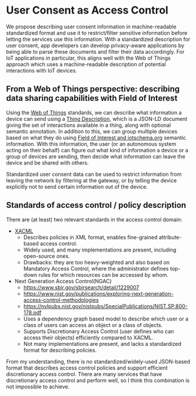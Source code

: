 # User Consent as Access Control

We propose describing user consent information in machine-readable standardized format and use it to restrict/filter sensitive information before letting the services use this information. With a standardized description for user consent, app developers can develop privacy-aware applications by being able to parse these documents and filter their data accordingly.  For IoT applications in particular, this aligns well with the Web of Things approach which uses a machine-readable description of potential interactions with IoT devices.

## From a Web of Things perspective: describing data sharing capabilities with Field of Interest

Using the [Web of Things](https://www.w3.org/WoT/) standards, we can describe what information a device can send using a [Thing Description](https://w3c.github.io/wot-thing-description/), which is a JSON-LD document giving the set of interactions available in a thing, along with optional semantic annotation. In addition to this, we can group multiple devices based on what they do using [Field of Interest and iotschema.org](http://iotschema.org/) semantic information. With this information, the user (or an autonomous system acting on their behalf) can figure out what kind of information a device or a group of devices are sending, then decide what information can leave the device and be shared with others.

Standardized user consent data can be used to restrict information from leaving the network by filtering at the gateway, or by telling the device explicitly not to send certain information out of the device.

## Standards of access control / policy description

There are (at least) two relevant standards in the access control domain:

* [XACML](http://xml.coverpages.org/xacml.html)
    * Describes policies in XML format, enables fine-grained attribute-based access control. 
    * Widely used, and many implementations are present, including open-source ones.
    * Drawbacks: they are too heavy-weighted and also based on Mandatory Access Control, where the administrator defines top-down rules for which resources can be accessed by whom.
* Next Generation Access Control(NGAC)
    * https://www.sbir.gov/sbirsearch/detail/1229007
    * https://www.nist.gov/publications/exploring-next-generation-access-control-methodologies
    * https://nvlpubs.nist.gov/nistpubs/SpecialPublications/NIST.SP.800-178.pdf
    * Uses a dependency graph based model to describe which user or a class of users can access an object or a class of objects.
    * Supports Discretionary Access Control (user defines who can access their objects) efficiently compared to XACML.
    * Not many implementations are present, and lacks a standardized format for describing policies.

From my understanding, there is no standardized/widely-used JSON-based format that describes access control policies and support efficient discretionary access control. There are many services that have discretionary access control and perform well, so I think this combination is not impossible to achieve.
